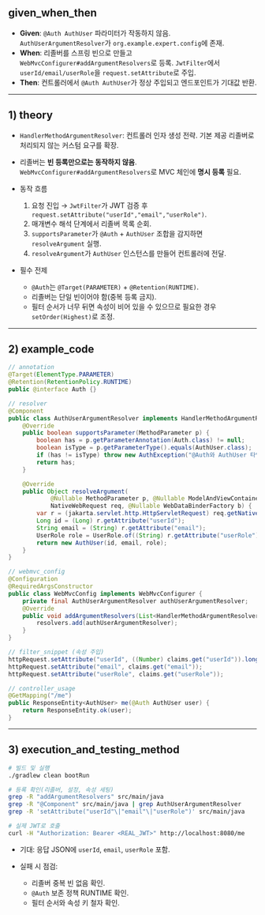 ## given\_when\_then

* **Given**: `@Auth AuthUser` 파라미터가 작동하지 않음. `AuthUserArgumentResolver`가 `org.example.expert.config`에 존재.
* **When**: 리졸버를 스프링 빈으로 만들고 `WebMvcConfigurer#addArgumentResolvers`로 등록. `JwtFilter`에서 `userId/email/userRole`을 `request.setAttribute`로 주입.
* **Then**: 컨트롤러에서 `@Auth AuthUser`가 정상 주입되고 엔드포인트가 기대값 반환.

---

## 1) theory

* `HandlerMethodArgumentResolver`: 컨트롤러 인자 생성 전략. 기본 제공 리졸버로 처리되지 않는 커스텀 요구를 확장.
* 리졸버는 **빈 등록만으로는 동작하지 않음**. `WebMvcConfigurer#addArgumentResolvers`로 MVC 체인에 **명시 등록** 필요.
* 동작 흐름

  1. 요청 진입 → `JwtFilter`가 JWT 검증 후 `request.setAttribute("userId","email","userRole")`.
  2. 매개변수 해석 단계에서 리졸버 목록 순회.
  3. `supportsParameter`가 `@Auth` + `AuthUser` 조합을 감지하면 `resolveArgument` 실행.
  4. `resolveArgument`가 `AuthUser` 인스턴스를 만들어 컨트롤러에 전달.
* 필수 전제

  * `@Auth`는 `@Target(PARAMETER)` + `@Retention(RUNTIME)`.
  * 리졸버는 단일 빈이어야 함(중복 등록 금지).
  * 필터 순서가 너무 뒤면 속성이 비어 있을 수 있으므로 필요한 경우 `setOrder(Highest)`로 조정.

---

## 2) example\_code

```java
// annotation
@Target(ElementType.PARAMETER)
@Retention(RetentionPolicy.RUNTIME)
public @interface Auth {}
```

```java
// resolver
@Component
public class AuthUserArgumentResolver implements HandlerMethodArgumentResolver {
    @Override
    public boolean supportsParameter(MethodParameter p) {
        boolean has = p.getParameterAnnotation(Auth.class) != null;
        boolean isType = p.getParameterType().equals(AuthUser.class);
        if (has != isType) throw new AuthException("@Auth와 AuthUser 타입은 함께 사용되어야 합니다.");
        return has;
    }

    @Override
    public Object resolveArgument(
            @Nullable MethodParameter p, @Nullable ModelAndViewContainer m,
            NativeWebRequest req, @Nullable WebDataBinderFactory b) {
        var r = (jakarta.servlet.http.HttpServletRequest) req.getNativeRequest();
        Long id = (Long) r.getAttribute("userId");
        String email = (String) r.getAttribute("email");
        UserRole role = UserRole.of((String) r.getAttribute("userRole"));
        return new AuthUser(id, email, role);
    }
}
```

```java
// webmvc_config
@Configuration
@RequiredArgsConstructor
public class WebMvcConfig implements WebMvcConfigurer {
    private final AuthUserArgumentResolver authUserArgumentResolver;
    @Override
    public void addArgumentResolvers(List<HandlerMethodArgumentResolver> resolvers) {
        resolvers.add(authUserArgumentResolver);
    }
}
```

```java
// filter_snippet (속성 주입)
httpRequest.setAttribute("userId", ((Number) claims.get("userId")).longValue());
httpRequest.setAttribute("email", claims.get("email"));
httpRequest.setAttribute("userRole", claims.get("userRole"));
```

```java
// controller_usage
@GetMapping("/me")
public ResponseEntity<AuthUser> me(@Auth AuthUser user) {
    return ResponseEntity.ok(user);
}
```

---

## 3) execution\_and\_testing\_method

```bash
# 빌드 및 실행
./gradlew clean bootRun

# 등록 확인(리졸버, 설정, 속성 세팅)
grep -R "addArgumentResolvers" src/main/java
grep -R "@Component" src/main/java | grep AuthUserArgumentResolver
grep -R 'setAttribute("userId"\|"email"\|"userRole")' src/main/java

# 실제 JWT로 호출
curl -H "Authorization: Bearer <REAL_JWT>" http://localhost:8080/me
```

* 기대: 응답 JSON에 `userId`, `email`, `userRole` 포함.
* 실패 시 점검:

  * 리졸버 중복 빈 없음 확인.
  * `@Auth` 보존 정책 RUNTIME 확인.
  * 필터 순서와 속성 키 철자 확인.
